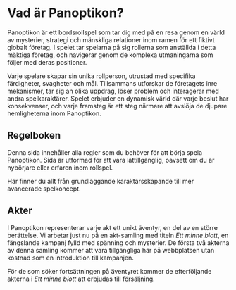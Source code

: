 # Vad är Panoptikon?

Panoptikon är ett bordsrollspel som tar dig med på en resa genom en värld av mysterier, strategi och mänskliga relationer inom ramen för ett fiktivt globalt företag. I spelet tar spelarna på sig rollerna som anställda i detta mäktiga företag, och navigerar genom de komplexa utmaningarna som följer med deras positioner.

Varje spelare skapar sin unika rollperson, utrustad med specifika färdigheter, svagheter och mål. Tillsammans utforskar de företagets inre mekanismer, tar sig an olika uppdrag, löser problem och interagerar med andra spelkaraktärer. Spelet erbjuder en dynamisk värld där varje beslut har konsekvenser, och varje framsteg är ett steg närmare att avslöja de djupare hemligheterna inom Panoptikon.

## Regelboken

Denna sida innehåller alla regler som du behöver för att börja spela Panoptikon. Sida är utformad för att vara lättillgänglig, oavsett om du är nybörjare eller erfaren inom rollspel.

Här finner du allt från grundläggande karaktärsskapande till mer avancerade spelkoncept.

## Akter

I Panoptikon representerar varje akt ett unikt äventyr, en del av en större berättelse. Vi arbetar just nu på en akt-samling med titeln *Ett minne blott*, en fängslande kampanj fylld med spänning och mysterier. De första två akterna av denna samling kommer att vara tillgängliga här på webbplatsen utan kostnad som en introduktion till kampanjen.

För de som söker fortsättningen på äventyret kommer de efterföljande akterna i *Ett minne blott* att erbjudas till försäljning.

